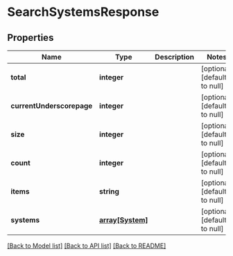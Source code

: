 # SearchSystemsResponse

## Properties
Name | Type | Description | Notes
------------ | ------------- | ------------- | -------------
**total** | **integer** |  | [optional] [default to null]
**currentUnderscorepage** | **integer** |  | [optional] [default to null]
**size** | **integer** |  | [optional] [default to null]
**count** | **integer** |  | [optional] [default to null]
**items** | **string** |  | [optional] [default to null]
**systems** | [**array[System]**](System.md) |  | [optional] [default to null]

[[Back to Model list]](../README.md#documentation-for-models) [[Back to API list]](../README.md#documentation-for-api-endpoints) [[Back to README]](../README.md)


